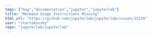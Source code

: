 ```yaml
---
tags: ["bug","documentation","jupyter","jupyterlab"]
title: "Mermaid Usage Instructions Missing"
html_url: "https://github.com/jupyterlab/jupyterlab/issues/15139"
user: "startakovsky"
repo: "jupyterlab/jupyterlab"
---
```


